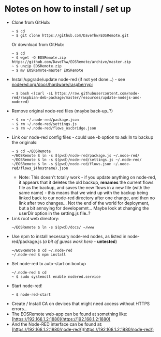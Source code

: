 # Notes on how to install / set up

- Clone from GitHub:
  ``` shell
  ~ $ cd
  ~ $ git clone https://github.com/DaveThw/EOSRemote.git
  ```
  Or download from GitHub:
  ``` shell
  ~ $ cd
  ~ $ wget -O EOSRemote.zip https://github.com/DaveThw/EOSRemote/archive/master.zip
  ~ $ unzip EOSRemote.zip
  ~ $ mv EOSRemote-master EOSRemote
  ```
- Install/upgrade/update node-red (if not yet done...) - see [nodered.org/docs/hardware/raspberrypi](https://nodered.org/docs/hardware/raspberrypi)
  ``` shell
  ~ $ bash <(curl -sL https://raw.githubusercontent.com/node-red/raspbian-deb-package/master/resources/update-nodejs-and-nodered)
  ```
- Remove original node-red files (maybe back-up..?)
  ``` shell
  ~ $ rm ~/.node-red/package.json 
  ~ $ rm ~/.node-red/settings.js 
  ~ $ rm ~/.node-red/flows_oscbridge.json 
  ```
- Link our node-red config files - could use -b option to ask ln to backup the originals:
  ``` shell
  ~ $ cd ~/EOSRemote
  ~/EOSRemote $ ln -s $(pwd)/node-red/package.js ~/.node-red/
  ~/EOSRemote $ ln -s $(pwd)/node-red/settings.js ~/.node-red/
  ~/EOSRemote $ ln -s $(pwd)/node-red/flows.json ~/.node-red/flows_$(hostname).json
  ```
  - Note: This doesn't totally work - if you update anything on node-red, it appears that it deletes the old backup, **renames** the current flows file as the backup, and saves the new flows in a new file (with the same name) - this means that we wind up with the backup being linked back to our node-red directory after one change, and then no link after two changes...  Not the end of the world for deployment, but a bit annoying for developemnt...  Maybe look at changing the userDir option in the setting.js file..?
- Link root web directory:
  ``` shell
  ~/EOSRemote $ ln -s $(pwd)/docs/ ~/www
  ```
- Use npm to install necessary node-red nodes, as listed in node-red/package.js (*a bit of guess work here* - **untested**)
  ``` shell
  ~/EOSRemote $ cd ~/.node-red
  ~/.node-red $ npm install
  ```
- Set node-red to auto-start on bootup
  ``` shell
  ~/.node-red $ cd
  ~ $ sudo systemctl enable nodered.service
  ```
- Start node-red!
  ``` shell
  ~ $ node-red-start
  ```
- Create / Install CA on devices that might need access without HTTPS errors...
- The EOSRemote web-app can be found at something like: [https://192.168.1.2:1880](https://192.168.1.2:1880)
- And the Node-RED interface can be found at: [https://192.168.1.2:1880/node-red/](https://192.168.1.2:1880/node-red/)
